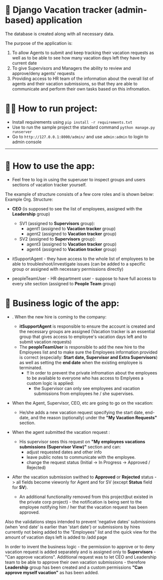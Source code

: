 # 🐍 Django Vacation tracker (admin-based) application

The database is created along with all necessary data. 

The purpose of the application is:
1. To allow Agents to submit and keep tracking their vacation requests as well as to be able to see how many vacation days left they have by current date
2. To give Supervisors and Managers the ability to review and approve/deny agents' requests
3. Providing access to HR team of the information about the overall list of agents and their vacation submissions, so that they are able to communicate and perform their own tasks based on this infromation.


# 🏃‍♂️ How to run project: 

- Install requirements using ```pip install -r requirements.txt```
- Use to run the sample project the standard command ```python manage.py runserver```
- Go to ```http://127.0.0.1:8000/admin/``` and use ```admin:admin``` to login to admin console  
--------------------------------------------------
# 🤔 How to use the app: 
* Feel free to log in using the superuser to inspect groups and users sections of vacation tracker yourself. 

The example of structure consists of a few core roles and is shown below:
Example Org. Structure:  
  - **CEO** (is supposed to see the list of employees, assigned with the **Leadership** group)
    - SV1 (assigned to **Supervisors** group):
        - agent1 (assigned to **Vacation tracker** group)
        - agent2 (assigned to **Vacation tracker** group)
    - SV2 (assigned to **Supervisors** group):
        - agent3 (assigned to **Vacation tracker** group)
        - agent4 (assigned to **Vacation tracker** group)
        
-	itSupportAgent - they have access to the whole list of employees to be able to troubleshoot/investigate issues (can be added to a specific group or assigned with necessary permissions directly)
- peopleTeamUser - HR department user - suppose to have full access to every site section (assigned to **People Team** group)


# 🧠 Business logic of the app:
* . When the new hire is coming to the company:
  - **itSupportAgent** is responsible to ensure the account is created and the necessary groups are assigned (Vacation tracker is an essential group that gives access to employee's vacation days left and to submit vacation requests)
  - The **peopleTeamUser** is responsible to add the new hire to the Employees list and to make sure the Employees information provided is correct (especially: **Start date, Supervisor and Extra Supervisors**) as well as setting the **end date** when the existing employee is terminated.
    - ‼ In order to prevent the private infromation about the employees to be available to everyone who has access to Emplyees a custom logic is applied:  
      - the Supervisor can only see employees and vacation submissions from employees he / she supervises. 
 
* When the Agent, Supervisor, CEO, etc are going to go on the vacation:
  - He/she adds a new vacation request specifying the start date, end-date, and the reason (optionally) under the **"My Vacation Requests"** section.  

* When the agent submitted the vacation request :
  - His supervisor sees this request on **"My employees vacations submissions (Supervisor View)"** section and can:
    - adjust requested dates and other info
    - leave public notes to communicate with the employee.
    - change the request status (Initial -> In Progress -> Approved / Rejected)    
      
* After the vacation submission swithed to  **Approved** or **Rejected** status -> all fields become viewonly for Agent and for SV (except **Status** field for **SV**).  
  * An additional functionality removed from this project(but existed in the private corp project) - the notification is being sent to the employee notifying him / her that the vacation request has been approved. 


Also the validations steps intended to prevent 'negative dates' submissions (when 'end date' is earlier than 'start date') or submissions by hires currently not being added to the "Employees" list and the quick view for the amount of vacation days left is added to /add page

In order to invent the business logic - the permission to approve or to deny vacation request is added separately and is assigned only to **Supervisors** - "Can approve vacations". 
Additional request was to let CEO and Leadership team to be able to approve their own vacation submissions - therefore **Leadership** group has been created and a custom permissions **"Can approve myself vacation"** as has been added.
